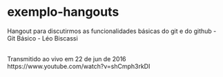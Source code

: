 # exemplo-hangouts
<p>Hangout para discutirmos as funcionalidades básicas do git e do github - Git Básico - Léo Biscassi<p>
<br>
Transmitido ao vivo em 22 de jun de 2016
<br>
https://www.youtube.com/watch?v=shCmph3rkDI
